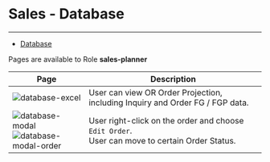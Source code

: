 # Sales - Database

---

- [Database](#database)

Pages are available to Role **sales-planner**

| Page                                                                                                                                                                               | Description                                                                                        |
| ---------------------------------------------------------------------------------------------------------------------------------------------------------------------------------- | -------------------------------------------------------------------------------------------------- |
| ![database-excel](/images/docs/SalesPlan/database-excel.png 'Database Excel')                                                                                                      | User can view OR Order Projection, including Inquiry and Order FG / FGP data.                      |
| ![database-modal](/images/docs/SalesPlan/database-modal.png 'Database Modal')<br />![database-modal-order](/images/docs/SalesPlan/database-modal-order.png 'Database Modal Order') | User right-click on the order and choose `Edit Order`.<br />User can move to certain Order Status. |
